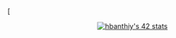 [<p align="center">[![hbanthiy's 42 stats](https://badge42.vercel.app/api/v2/cl2xrmmu4000609mlo05k9qg8/stats?cursusId=21&coalitionId=undefined)](https://github.com/JaeSeoKim/badge42)
</p>
